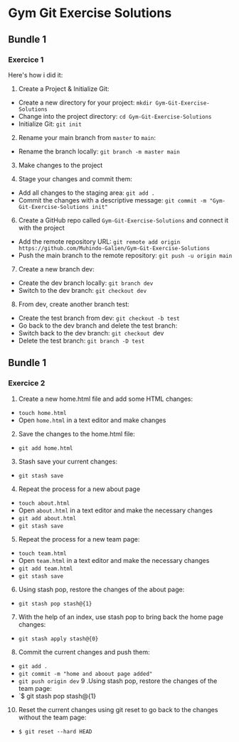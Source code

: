 # Gym Git Exercise Solutions

## Bundle 1
### Exercice 1
Here's how i did it:

1. Create a Project & Initialize Git:
- Create a new directory for your project: `mkdir Gym-Git-Exercise-Solutions`
- Change into the project directory: `cd Gym-Git-Exercise-Solutions`
- Initialize Git: `git init`

2. Rename your main branch from `master` to `main`:
- Rename the branch locally: `git branch -m master main`

3. Make changes to the project

5. Stage your changes and commit them:
- Add all changes to the staging area: `git add .`
- Commit the changes with a descriptive message: `git commit -m "Gym-Git-Exercise-Solutions init"`

6. Create a GitHub repo called `Gym-Git-Exercise-Solutions` and connect it with the project
- Add the remote repository URL: `git remote add origin https://github.com/Muhindo-Galien/Gym-Git-Exercise-Solutions`
- Push the main branch to the remote repository: `git push -u origin main`

7. Create a new branch dev:
- Create the dev branch locally: `git branch dev`
- Switch to the dev branch: `git checkout dev`

8. From dev, create another branch test:
- Create the test branch from dev: `git checkout -b test`
- Go back to the dev branch and delete the test branch:
- Switch back to the dev branch: `git checkout `dev
- Delete the test branch: `git branch -D test`

## Bundle 1
### Exercice 2

1. Create a new home.html file and add some HTML changes:
- `touch home.html`
- Open `home.html`  in a text editor and make changes
2. Save the changes to the home.html file:
- `git add home.html`
3. Stash save your current changes:
- `git stash save`
4. Repeat the process for a new about page
- `touch about.html`
- Open `about.html` in a text editor and make the necessary changes
- `git add about.html`
- `git stash save`
5. Repeat the process for a new team page:
- `touch team.html`
- Open `team.html` in a text editor and make the necessary changes
- `git add team.html`
- `git stash save`
6. Using stash pop, restore the changes of the about page:
- `git stash pop stash@{1}`
7. With the help of an index, use stash pop to bring back the home page changes:
- `git stash apply stash@{0}`
8. Commit the current changes and push them:
- `git add .`
- `git commit -m "home and aboout page added"`
- `git push origin dev`
9 .Using stash pop, restore the changes of the team page:
- `$ git stash pop stash@{1}
10. Reset the current changes using git reset to go back to the changes without the team page:
- `$ git reset --hard HEAD
`



